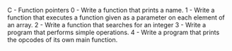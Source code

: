 C - Function pointers
0 - Write a function that prints a name.
1 - Write a function that executes a function given as a parameter on each element of an array.
2 - Write a function that searches for an integer
3 - Write a program that performs simple operations.
4 - Write a program that prints the opcodes of its own main function.
